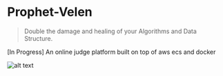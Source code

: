 # Prophet-Velen

> Double the damage and healing of your Algorithms and Data Structure.

[In Progress] An online judge platform built on top of aws ecs and docker

![alt text](http://media.services.zam.com/v1/media/byName/hs/cards/enus/animated/EX1_350_premium.gif "Double the damage and healing of your Algorithms and Data Structure")